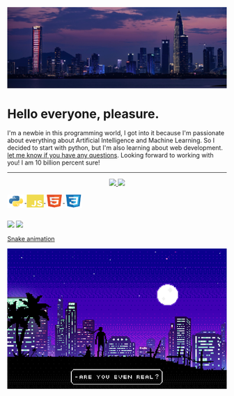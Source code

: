 <img src="./banner.png" alt="name banner" />

<div>
  <h1>Hello everyone, pleasure.</h1>
  <p>I'm a newbie in this programming world, I got into it because I'm passionate about everything about Artificial Intelligence and Machine Learning. So I decided to start with python, but I'm also learning about web development. <a href = "mailto:businessmoura@outlook.com">let me know if you have any questions</a>. Looking forward to working with you! I am 10 billion percent sure!</p> 
</div>

<hr>

<div align="center">
  <a href="https://github.com/thomasamoura">
  <img height="180em" src="https://github-readme-stats.vercel.app/api?username=thomasamoura&show_icons=true&theme=tokyonight&include_all_commits=true&count_private=true"/>
  <img height="180em" src="https://github-readme-stats.vercel.app/api/top-langs/?username=thomasamoura&layout=compact&langs_count=7&theme=tokyonight"/>
</div>
  
<div style="display: inline_block"><br>
  <img align="center" alt="thomas-Python" height="30" width="40" src="https://raw.githubusercontent.com/devicons/devicon/master/icons/python/python-original.svg">
  <!--<img align="center" alt="thomas-Python" height="30" width="40" src="https://raw.githubusercontent.com/devicons/devicon/master/icons/tensorflow/tensorflow-original.svg">-->
  <!--<img align="center" alt="thomas-Swift" height="30" width="40" src="https://raw.githubusercontent.com/devicons/devicon/master/icons/swift/swift-original.svg">-->
  <img align="center" alt="thomas-Js" height="30" width="40" src="https://raw.githubusercontent.com/devicons/devicon/master/icons/javascript/javascript-plain.svg">
  <img align="center" alt="thomas-HTML" height="30" width="40" src="https://raw.githubusercontent.com/devicons/devicon/master/icons/html5/html5-original.svg">
  <img align="center" alt="thomas-CSS" height="30" width="40" src="https://raw.githubusercontent.com/devicons/devicon/master/icons/css3/css3-original.svg">
  <!--<img align="right" alt="thomas-pic" height="150" style="border-radius:50px;" src="https://avatars.githubusercontent.com/u/62751631?v=4">-->
</div>
  
##
  
<div>
  <!--<a href="https://www.youtube.com/" target="_blank"><img src="https://img.shields.io/badge/YouTube-FF0000?style=for-the-badge&logo=youtube&logoColor=white" target="_blank"></a>
  <a href="https://instagram.com/" target="_blank"><img src="https://img.shields.io/badge/-Instagram-%23E4405F?style=for-the-badge&logo=instagram&logoColor=white" target="_blank"></a>
 	<a href="https://www.twitter.com/" target="_blank"><img src="https://img.shields.io/badge/Twitter-1DA1F2?style=for-the-badge&logo=twitter&logoColor=white" target="_blank"></a>-->
  <a href="https://www.linkedin.com/in/thomasmoura/" target="_blank"><img src="https://img.shields.io/badge/-LinkedIn-%230077B5?style=for-the-badge&logo=linkedin&logoColor=white" target="_blank"></a>
  <a href = "mailto:businessmoura@outlook.com"><img src="https://img.shields.io/badge/-Email-%23333?style=for-the-badge&logo=microsoft&logoColor=white" target="_blank"></a>
  <!--<a href="thomas" target="_blank"><img src="https://img.shields.io/badge/微信-2DC100?style=for-the-badge&logo=wechat&logoColor=white" target="_blank"></a>-->
 
  [Snake animation](https://github.com/thomasamoura/thomasamoura/blob/output/github-contribution-grid-snake.svg)
</div>
  
<div align="center">
  <img src="./banner.gif" alt="name banner" />
</div>
  
